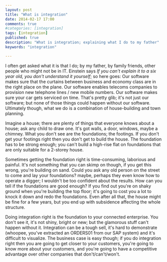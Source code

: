 ```yaml
---
layout: post
title: "What is integration"
date: 2014-02-17 17:00
comments: true
#categories: [integration]
tags: [integration]
published: true
description: "What is integration; explaining what I do to my father"
keywords: "integration"

---
```


I often get asked what it is that I do; by my father, by family friends, other people who might not be in IT. Einstein says *If you can't explain it to a six year old, you don't understand it yourself*; so here goes: Our software makes sure that the curtains between business and economy class are in the right place on the plane. Our software enables telecoms companies to provision new telephone lines / new mobile numbers. Our software makes sure your car gets serviced on time. That's pretty glib; it's not just our software; but none of those things could happen without our software. Ultimately though, what we do is a combination of house-building and town planning.

<!-- more -->

Imagine a house; there are plenty of things that everyone knows about a house; ask any child to draw one. It's got walls, a door, windows, maybe a chimney. What you don't see are the foundations; the footings. If you don't get your footings right then you don't get to build the house. The foundation has to be strong enough; you can't build a high-rise flat on foundations that are only suitable for a 2-storey house.

Sometimes getting the foundation right is time-consuming, laborious and painful. It's not something that you can skimp on though, if you get this wrong, you're building on sand. Could you ask any old person on the street to come and lay your foundations? maybe, perhaps they even know how to operate a digger; I wouldn't be too confident about the results. How can you tell if the foundations are good enough? If you find out you're on shaky ground when you're building the top floor; it's going to cost you a lot to knock it down and redo the foundations. Even after all that, the house might be fine for a few years, but you end up with subsidence affecting the whole structure.

Doing integration right is the foundation to your connected enterprise. You don't see it, it's not shiny, bright or new; but the glamorous stuff can't happen without it. Integration can be a tough sell, it's hard to demonstrate (whoopee, you've extracted an ORDERS01 from our SAP system) and it's difficult to visualize. The business case is easy though; if you do integration right then you are going to get closer to your customers, you're going to know more about your customers, and you're going to have a competitive advantage over other companies that don't/can't/won't.


